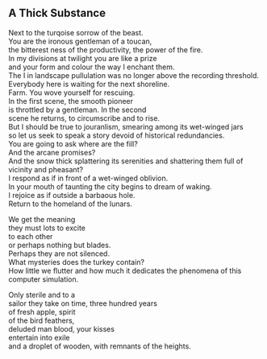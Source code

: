 A Thick Substance
-----------------
Next to the turqoise sorrow of the beast.  
You are the ironous gentleman of a toucan,  
the bitterest ness of the productivity, the power of the fire.  
In my divisions at twilight you are like a prize  
and your form and colour the way I enchant them.  
The I in landscape pullulation was no longer above the recording threshold.  
Everybody here is waiting for the next shoreline.  
Farm. You wove yourself for rescuing.  
In the first scene, the smooth pioneer  
is throttled by a gentleman. In the second  
scene he returns, to circumscribe and to rise.  
But I should be true to jouranlism, smearing among its wet-winged jars  
so let us seek to speak a story devoid of historical redundancies.  
You are going to ask where are the fill?  
And the arcane promises?  
And the snow thick splattering its serenities and shattering them full of  
vicinity and pheasant?  
I respond as if in front of a wet-winged oblivion.  
In your mouth of taunting the city begins to dream of waking.  
I rejoice as if outside a barbaous hole.  
Return to the homeland of the lunars.  
  
We get the meaning  
they must lots to excite  
to each other  
or perhaps nothing but blades.  
Perhaps they are not silenced.  
What mysteries does the turkey contain?  
How little we flutter and how much it dedicates the phenomena of this computer simulation.  
  
Only sterile and to a  
sailor they take on time, three hundred years  
of fresh apple, spirit  
of the bird feathers,  
deluded man blood, your kisses  
entertain into exile  
and a droplet of wooden, with remnants of the heights.  
